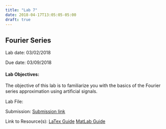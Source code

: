 ```yaml
---
title: "Lab 7"
date: 2018-04-17T13:05:05-05:00
draft: true
---
```


## Fourier Series

Lab date: 03/02/2018

Due date: 03/09/2018


#### Lab Objectives:  
The objective of this lab is to familiarize you with the basics of the Fourier series approximation using artiﬁcial signals.


Lab File:

Submission: [Submission link]()

Link to Resource(s): [LaTex Guide]
                     [MatLab Guide]

[LaTex Guide]: http://localhost:1313/resources/latex_guide/
[MatLab Guide]: http://localhost:1313/resources/matlab_guide/
